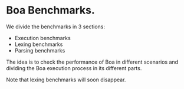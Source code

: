 # Boa Benchmarks.

We divide the benchmarks in 3 sections:
 - Execution benchmarks
 - Lexing benchmarks
 - Parsing benchmarks

The idea is to check the performance of Boa in different scenarios and dividing the Boa execution
process in its different parts.

Note that lexing benchmarks will soon disappear.